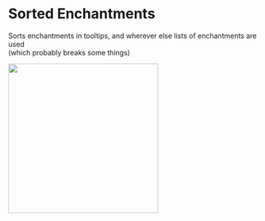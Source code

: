 # Sorted Enchantments

Sorts enchantments in tooltips, and wherever else lists of enchantments are used  
(which probably breaks some things)

<img width="302" src="https://github.com/unilock/SortedEnchantments/assets/11802133/6222d272-4c98-4644-bcb0-ba3473696f5e">
